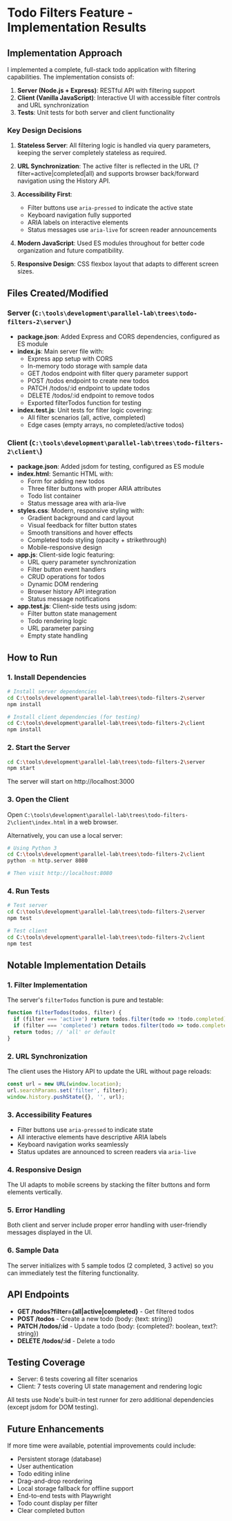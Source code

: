 # Todo Filters Feature - Implementation Results

## Implementation Approach

I implemented a complete, full-stack todo application with filtering capabilities. The implementation consists of:

1. **Server (Node.js + Express)**: RESTful API with filtering support
2. **Client (Vanilla JavaScript)**: Interactive UI with accessible filter controls and URL synchronization
3. **Tests**: Unit tests for both server and client functionality

### Key Design Decisions

1. **Stateless Server**: All filtering logic is handled via query parameters, keeping the server completely stateless as required.

2. **URL Synchronization**: The active filter is reflected in the URL (?filter=active|completed|all) and supports browser back/forward navigation using the History API.

3. **Accessibility First**:
   - Filter buttons use `aria-pressed` to indicate the active state
   - Keyboard navigation fully supported
   - ARIA labels on interactive elements
   - Status messages use `aria-live` for screen reader announcements

4. **Modern JavaScript**: Used ES modules throughout for better code organization and future compatibility.

5. **Responsive Design**: CSS flexbox layout that adapts to different screen sizes.

## Files Created/Modified

### Server (`C:\tools\development\parallel-lab\trees\todo-filters-2\server\`)
- **package.json**: Added Express and CORS dependencies, configured as ES module
- **index.js**: Main server file with:
  - Express app setup with CORS
  - In-memory todo storage with sample data
  - GET /todos endpoint with filter query parameter support
  - POST /todos endpoint to create new todos
  - PATCH /todos/:id endpoint to update todos
  - DELETE /todos/:id endpoint to remove todos
  - Exported filterTodos function for testing
- **index.test.js**: Unit tests for filter logic covering:
  - All filter scenarios (all, active, completed)
  - Edge cases (empty arrays, no completed/active todos)

### Client (`C:\tools\development\parallel-lab\trees\todo-filters-2\client\`)
- **package.json**: Added jsdom for testing, configured as ES module
- **index.html**: Semantic HTML with:
  - Form for adding new todos
  - Three filter buttons with proper ARIA attributes
  - Todo list container
  - Status message area with aria-live
- **styles.css**: Modern, responsive styling with:
  - Gradient background and card layout
  - Visual feedback for filter button states
  - Smooth transitions and hover effects
  - Completed todo styling (opacity + strikethrough)
  - Mobile-responsive design
- **app.js**: Client-side logic featuring:
  - URL query parameter synchronization
  - Filter button event handlers
  - CRUD operations for todos
  - Dynamic DOM rendering
  - Browser history API integration
  - Status message notifications
- **app.test.js**: Client-side tests using jsdom:
  - Filter button state management
  - Todo rendering logic
  - URL parameter parsing
  - Empty state handling

## How to Run

### 1. Install Dependencies

```bash
# Install server dependencies
cd C:\tools\development\parallel-lab\trees\todo-filters-2\server
npm install

# Install client dependencies (for testing)
cd C:\tools\development\parallel-lab\trees\todo-filters-2\client
npm install
```

### 2. Start the Server

```bash
cd C:\tools\development\parallel-lab\trees\todo-filters-2\server
npm start
```

The server will start on http://localhost:3000

### 3. Open the Client

Open `C:\tools\development\parallel-lab\trees\todo-filters-2\client\index.html` in a web browser.

Alternatively, you can use a local server:
```bash
# Using Python 3
cd C:\tools\development\parallel-lab\trees\todo-filters-2\client
python -m http.server 8080

# Then visit http://localhost:8080
```

### 4. Run Tests

```bash
# Test server
cd C:\tools\development\parallel-lab\trees\todo-filters-2\server
npm test

# Test client
cd C:\tools\development\parallel-lab\trees\todo-filters-2\client
npm test
```

## Notable Implementation Details

### 1. Filter Implementation
The server's `filterTodos` function is pure and testable:
```javascript
function filterTodos(todos, filter) {
  if (filter === 'active') return todos.filter(todo => !todo.completed);
  if (filter === 'completed') return todos.filter(todo => todo.completed);
  return todos; // 'all' or default
}
```

### 2. URL Synchronization
The client uses the History API to update the URL without page reloads:
```javascript
const url = new URL(window.location);
url.searchParams.set('filter', filter);
window.history.pushState({}, '', url);
```

### 3. Accessibility Features
- Filter buttons use `aria-pressed` to indicate state
- All interactive elements have descriptive ARIA labels
- Keyboard navigation works seamlessly
- Status updates are announced to screen readers via `aria-live`

### 4. Responsive Design
The UI adapts to mobile screens by stacking the filter buttons and form elements vertically.

### 5. Error Handling
Both client and server include proper error handling with user-friendly messages displayed in the UI.

### 6. Sample Data
The server initializes with 5 sample todos (2 completed, 3 active) so you can immediately test the filtering functionality.

## API Endpoints

- **GET /todos?filter={all|active|completed}** - Get filtered todos
- **POST /todos** - Create a new todo (body: {text: string})
- **PATCH /todos/:id** - Update a todo (body: {completed?: boolean, text?: string})
- **DELETE /todos/:id** - Delete a todo

## Testing Coverage

- Server: 6 tests covering all filter scenarios
- Client: 7 tests covering UI state management and rendering logic

All tests use Node's built-in test runner for zero additional dependencies (except jsdom for DOM testing).

## Future Enhancements

If more time were available, potential improvements could include:
- Persistent storage (database)
- User authentication
- Todo editing inline
- Drag-and-drop reordering
- Local storage fallback for offline support
- End-to-end tests with Playwright
- Todo count display per filter
- Clear completed button
